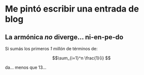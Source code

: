 <script src="https://cdn.mathjax.org/mathjax/latest/MathJax.js?config=TeX-AMS-MML_HTMLorMML" type="text/javascript"></script>

# Me pintó escribir una entrada de blog

## La armónica _no_ diverge... ni-en-pe-do

Si sumás los primeros *1 millón* de términos de:

$$\sum_{i=1}^n \frac{1}{i} $$

da... menos que 13...
